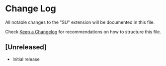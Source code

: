 # Change Log

All notable changes to the "SU" extension will be documented in this file.

Check [Keep a Changelog](http://keepachangelog.com/) for recommendations on how to structure this file.

## [Unreleased]

- Initial release